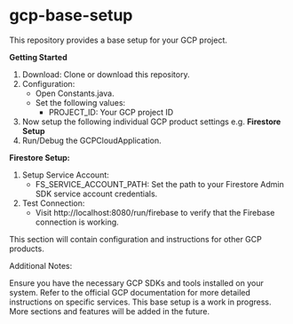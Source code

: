 # gcp-base-setup
This repository provides a base setup for your GCP project.

**Getting Started**
1. Download: Clone or download this repository.
2. Configuration:
   - Open Constants.java.
   - Set the following values:
     	* PROJECT_ID: Your GCP project ID
3. Now setup the following individual GCP product settings e.g. **Firestore Setup**
4. Run/Debug the GCPCloudApplication.
   
**Firestore Setup:**
1. Setup
	Service Account:
	- FS_SERVICE_ACCOUNT_PATH: Set the path to your Firestore Admin SDK service account credentials.
2. Test Connection:
	- Visit http://localhost:8080/run/firebase to verify that the Firebase connection is working.

This section will contain configuration and instructions for other GCP products.

Additional Notes:

Ensure you have the necessary GCP SDKs and tools installed on your system.
Refer to the official GCP documentation for more detailed instructions on specific services.
This base setup is a work in progress. More sections and features will be added in the future.
